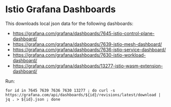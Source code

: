 # Istio Grafana Dashboards

This downloads local json data for the following dashboards:

* https://grafana.com/grafana/dashboards/7645-istio-control-plane-dashboard/
* https://grafana.com/grafana/dashboards/7639-istio-mesh-dashboard/
* https://grafana.com/grafana/dashboards/7636-istio-service-dashboard/
* https://grafana.com/grafana/dashboards/7630-istio-workload-dashboard/
* https://grafana.com/grafana/dashboards/13277-istio-wasm-extension-dashboard/

Run:

```
for id in 7645 7639 7636 7630 13277 ; do curl -s https://grafana.com/api/dashboards/${id}/revisions/latest/download | jq . > ${id}.json ; done
```